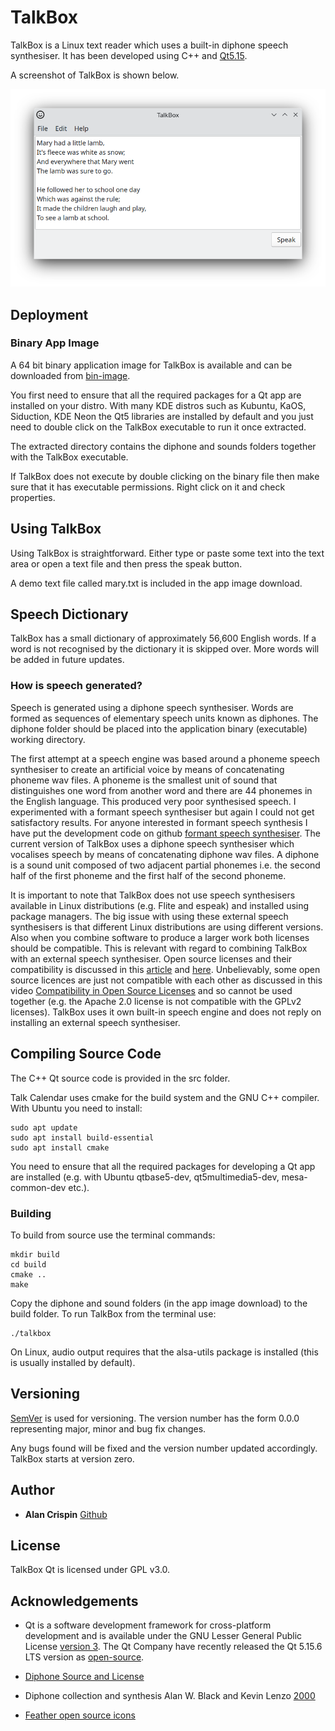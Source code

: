 # TalkBox

TalkBox is a Linux text reader which uses a built-in diphone speech synthesiser. It has been developed using C++ and [Qt5.15](https://doc.qt.io/qt-5/lgpl.html).

A screenshot of TalkBox is shown below.

![](talkbox.png)

## Deployment

### Binary App Image

A 64 bit binary application image for TalkBox is available and can be downloaded from [bin-image](https://github.com/crispinalan/talkbox/tree/main/bin-image).

You first need to ensure that all the required packages for a Qt app are installed on your distro. With many KDE distros such as Kubuntu, KaOS, Siduction, KDE Neon the Qt5 libraries are installed by default and you just need to double click on the TalkBox executable to run it once extracted.

The extracted directory contains the diphone and sounds folders together with the TalkBox executable.

If TalkBox does not execute by double clicking on the binary file then make sure that it has executable permissions. Right click on it and check properties.

## Using TalkBox

Using TalkBox is straightforward. Either type or paste some text into the text area or open a text file and then press the speak button.

A demo text file called mary.txt is included in the app image download.

## Speech Dictionary

TalkBox has a small dictionary of approximately 56,600 English words.  If a word is not recognised by the dictionary it is skipped over. More words will be added in future updates.

### How is speech generated?

Speech is generated using a diphone speech synthesiser. Words are formed as sequences of elementary speech units known as diphones. The diphone folder should be placed into the application binary (executable) working directory.

The first attempt at a speech engine was based around a phoneme speech synthesiser to create an artificial voice by means of concatenating phoneme wav files. A phoneme is the smallest unit of sound that distinguishes one word from another word and there are 44 phonemes in the English language. This produced very poor synthesised speech. I experimented with a formant speech synthesiser but again I could not get satisfactory results. For anyone interested in formant speech synthesis I have put the development code on github [formant speech synthesiser](https://github.com/crispinalan/formant-synthesizer). The current version of TalkBox uses a diphone speech synthesiser which vocalises speech by means of concatenating diphone wav files. A diphone is a sound unit composed of two adjacent partial phonemes i.e. the second half of the first phoneme and the first half of the second phoneme.

It is important to note that TalkBox does not use speech synthesisers available in Linux distributions (e.g. Flite and espeak) and installed using package managers. The big issue with using these external speech synthesisers is that different Linux distributions are using different versions. Also when you combine software to produce a larger work both licenses should be compatible. This is relevant with regard to combining TalkBox with an external speech synthesiser.  Open source licenses and their compatibility is discussed in this [article](https://janelia-flyem.github.io/licenses.html) and [here](https://www.gnu.org/licenses/gpl-faq.en.html).  Unbelievably, some open source licences are just not compatible with each other as discussed in this video [Compatibility in Open Source Licenses](https://www.youtube.com/watch?v=B0aMYeMv-8I) and so cannot be used together (e.g. the Apache 2.0 license is not compatible with the GPLv2 licenses). TalkBox uses it own built-in speech engine and does not reply on installing an external speech synthesiser.

## Compiling Source Code

The C++ Qt source code is provided in the src folder.

Talk Calendar uses cmake for the build system and the GNU C++ compiler. With Ubuntu you need to install:

```
sudo apt update
sudo apt install build-essential
sudo apt install cmake
```

You need to ensure that all the required packages for developing a Qt app are installed (e.g. with Ubuntu qtbase5-dev, qt5multimedia5-dev, mesa-common-dev etc.).


### Building

To build from source use the terminal commands:

```
mkdir build
cd build
cmake ..
make
```
Copy the diphone and sound folders (in the app image download) to the build folder. To run TalkBox from the terminal use:

```
./talkbox
```

On Linux, audio output requires that the alsa-utils package is installed (this is usually installed by default).


## Versioning

[SemVer](http://semver.org/) is used for versioning. The version number has the form 0.0.0 representing major, minor and bug fix changes.

Any bugs found will be fixed and the version number updated accordingly. TalkBox starts at version zero.

## Author

* **Alan Crispin** [Github](https://github.com/crispinalan)


## License

TalkBox Qt is licensed under GPL v3.0.


## Acknowledgements

* Qt is a software development framework for cross-platform development and is available under the GNU Lesser General Public License [version 3](https://doc.qt.io/qt-5/lgpl.html). The Qt Company have recently released the Qt 5.15.6 LTS version as [open-source](https://www.phoronix.com/news/Qt-5.15.6-LTS-Open-Source).

* [Diphone Source and License](https://github.com/hypnaceae/DiphoneSynth/blob/master/diphones_license.txt)

* Diphone collection and synthesis Alan W. Black and Kevin Lenzo [2000](https://www.cs.cmu.edu/~awb/papers/ICSLP2000_diphone/index.html.)

* [Feather open source icons](https://github.com/feathericons)







